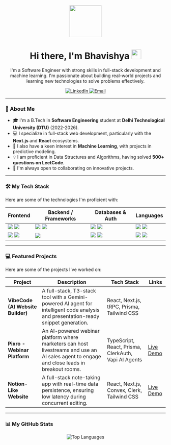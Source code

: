 <div id="header" align="center">
  <img src="https://media.giphy.com/media/M9gbBd9nbDrOTu1Mqx/giphy.gif" width="100"/>
  <h1>
    Hi there, I'm Bhavishya
    <img src="https://media.giphy.com/media/hvRJCLFzcasrR4ia7z/giphy.gif" width="30px"/>
  </h1>
  <p>
    I'm a Software Engineer with strong skills in full-stack development and machine learning. I'm passionate about building real-world projects and learning new technologies to solve problems effectively.
  </p>
  <p>
    <a href="https://www.linkedin.com/in/bhavishya-sangwan-05343a25a/">
      <img src="https://img.shields.io/badge/LinkedIn-0077B5?style=for-the-badge&logo=linkedin&logoColor=white" alt="LinkedIn"/>
    </a>
    <a href="mailto:bhavishyasangwan6543@gmail.com">
      <img src="https://img.shields.io/badge/Email-D14836?style=for-the-badge&logo=gmail&logoColor=white" alt="Email"/>
    </a>
  </p>
</div>

---

### 🚀 About Me

-   🎓 I'm a B.Tech in **Software Engineering** student at **Delhi Technological University (DTU)** (2022-2026).
-   💻 I specialize in full-stack web development, particularly with the **Next.js** and **React** ecosystems.
-   🧠 I also have a keen interest in **Machine Learning**, with projects in predictive modeling.
-   💡 I am proficient in Data Structures and Algorithms, having solved **500+ questions on LeetCode**.
-   🤝 I'm always open to collaborating on innovative projects.

---

### 🛠️ My Tech Stack

Here are some of the technologies I'm proficient with:

| Frontend                                                                                                                                                                                                                                              | Backend / Frameworks                                                                                                                                                                                                 | Databases & Auth                                                                                                                                                                                          | Languages                                                                                                                                                                                         |
| ----------------------------------------------------------------------------------------------------------------------------------------------------------------------------------------------------------------------------------------------------- | -------------------------------------------------------------------------------------------------------------------------------------------------------------------------------------------------------------------- | --------------------------------------------------------------------------------------------------------------------------------------------------------------------------------------------------------- | ------------------------------------------------------------------------------------------------------------------------------------------------------------------------------------------------- |
| <img src="https://img.shields.io/badge/React-20232A?style=for-the-badge&logo=react&logoColor=61DAFB" /> <img src="https://img.shields.io/badge/Next.js-000000?style=for-the-badge&logo=nextdotjs&logoColor=white" />         | <img src="https://img.shields.io/badge/Node.js-339933?style=for-the-badge&logo=nodedotjs&logoColor=white" /> <img src="https://img.shields.io/badge/Express.js-000000?style=for-the-badge&logo=express&logoColor=white" /> | <img src="https://img.shields.io/badge/MongoDB-4EA94B?style=for-the-badge&logo=mongodb&logoColor=white" /> <img src="https://img.shields.io/badge/Prisma-3982CE?style=for-the-badge&logo=prisma&logoColor=white" /> | <img src="https://img.shields.io/badge/TypeScript-3178C6?style=for-the-badge&logo=typescript&logoColor=white" /> <img src="https://img.shields.io/badge/JavaScript-F7DF1E?style=for-the-badge&logo=javascript&logoColor=black" /> |
| <img src="https://img.shields.io/badge/Tailwind_CSS-38B2AC?style=for-the-badge&logo=tailwind-css&logoColor=white" /> <img src="https://img.shields.io/badge/HTML5-E34F26?style=for-the-badge&logo=html5&logoColor=white" />                                  | <img src="https://img.shields.io/badge/Appwrite-F02E65?style=for-the-badge&logo=appwrite&logoColor=white" /> | <img src="https://img.shields.io/badge/Convex-000000?style=for-the-badge&logo=convex&logoColor=white" /> <img src="https://img.shields.io/badge/Clerk-6C47FF?style=for-the-badge&logo=clerk&logoColor=white" /> | <img src="https://img.shields.io/badge/C%2B%2B-00599C?style=for-the-badge&logo=c%2B%2B&logoColor=white" /> <img src="https://img.shields.io/badge/Python-3776AB?style=for-the-badge&logo=python&logoColor=white" /> |

---

### 💻 Featured Projects

Here are some of the projects I've worked on:

| Project                                     | Description                                                                                                                                             | Tech Stack                                                     | Links                                                                                                              |
| ------------------------------------------- | ------------------------------------------------------------------------------------------------------------------------------------------------------- | -------------------------------------------------------------- | ------------------------------------------------------------------------------------------------------------------ |
| **VibeCode (AI Website Builder)** | A full-stack, T3-stack tool with a Gemini-powered AI agent for intelligent code analysis and presentation-ready snippet generation.        | React, Next.js, tRPC, Prisma, Tailwind CSS      | |
| **Pixro - Webinar Platform** | An AI-powered webinar platform where marketers can host livestreams and use an AI sales agent to engage and close leads in breakout rooms. | TypeScript, React, Prisma, ClerkAuth, Vapi AI Agents | [Live Demo](https://pixro.vercel.app/)                                                                  |
| **Notion-Like Website** | A full-stack note-taking app with real-time data persistence, ensuring low latency during concurrent editing.                                    | React, Next.js, Convex, Clerk, Tailwind CSS         | [Live Demo](https://noter-sepia.vercel.app/) |

---

### 📊 My GitHub Stats

<p align="center">
<!--   <img src="https://github-readme-stats.vercel.app/api?username=Bhavishya-code&show_icons=true&theme=tokyonight&hide_border=true&count_private=true" alt="Bhavishya's GitHub Stats" /> -->
  <img src="https://github-readme-stats.vercel.app/api/top-langs/?username=Bhavishya-code&layout=compact&theme=tokyonight&hide_border=true" alt="Top Languages" />
</p>
